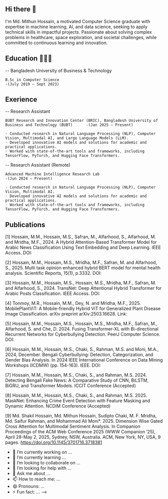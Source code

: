 ## Hi there 👋

I'm Md. Mithun Hossain, a motivated Computer Science graduate with expertise in machine learning, AI, and data science, seeking to apply
technical skills in impactful projects. Passionate about solving complex problems in healthcare, space exploration,
and societal challenges, while committed to continuous learning and innovation.

## Education 👨🏻‍🎓

 -- Bangladesh University of Business & Technology
 
    B.Sc in Computer Science                                                                                -(July 2019 – Sept 2023)
   
## Exerience

 -- Research Assistant 
 
    BUBT Research and Innovation Center (BRIC), Bangladesh University of Business and Technology (BUBT)      -(Jan 2025 – Present)

    ◦ Conducted research in Natural Language Processing (NLP), Computer Vision, Multimodal AI, and Large Language Models (LLM).
    ◦ Developed innovative AI models and solutions for academic and practical applications.
    ◦ Worked with state-of-the-art tools and frameworks, including TensorFlow, PyTorch, and Hugging Face Transformers.
    
-- Research Assistant (Remote)

    Advanced Machine Intelligence Research Lab                                                                 -(Jun 2024 – Present)
  
    ◦ Conducted research in Natural Language Processing (NLP), Computer Vision, Multimodal AI.
    ◦ Developed innovative AI models and solutions for academic and practical applications.
    ◦ Worked with state-of-the-art tools and frameworks, including TensorFlow, PyTorch, and Hugging Face Transformers.
## Publications

  [1] Hossain, M.M., Hossain, M.S., Safran, M., Alfarhood, S., Alfarhood, M. and Mridha, M.F., 2024. A Hybrid Attention-Based Transformer Model for 
  Arabic News Classification Using Text Embedding and Deep Learning. IEEE Access. DOI: 
  
  [2] Hossain, M.M., Hossain, M.S., Mridha, M.F., Safran, M. and Alfarhood, S., 2025. Multi task opinion enhanced hybrid BERT model for mental health
  analysis. Scientific Reports, 15(1), p.3332. DOI: 
  
  [3] Hossain, M.M., Hossain, M.S., Hossain, M.S., Mridha, M.F., Safran, M. and Alfarhood, S., 2024. TransNet: Deep Attentional Hybrid Transformer for 
  Arabic Posts Classification. IEEE Access. DOI:
  
  [4] Tonmoy, M.R., Hossain, M.M., Dey, N. and Mridha, M.F., 2025. MobilePlantViT: A Mobile-friendly Hybrid ViT for Generalized Plant Disease Image 
  Classification. arXiv preprint arXiv:2503.16628. Link: 
  
  [5] Hossain, M.M., Hossain, M.S., Hossain, M.S., Mridha, M.F., Safran, M., Alfarhood, S. and Che, D. 2024. Fusing Transformer-XL with Bi-directional
  Recurrent Networks for Cyberbullying Detection. PeerJ Computer Science. DOI: 
  
  [6] Hossain, M.M., Hossain, M.S., Chaki, S., Rahman, M.S. and Moni, M.A., 2024, December. Bengali Cyberbullying: Detection, Categorization, 
  and Gender Bias Analysis. In 2024 IEEE International Conference on Data Mining Workshops (ICDMW) (pp. 154-163). IEEE. DOI: 
  
  [7] Hossain, M.M., Hossain, M.S., Chaki, S., and Rahman, M.S. 2024. Detecting Bengali Fake News: A Comparative Study of CNN, BiLSTM, BiGRU, 
  and Transformer Models. ICCIT Conference (Accepted)
  
  [8] Hossain, M.M., Hossain, M.S., Chaki, S., and Rahman, M.S. 2025. MaskNet: Enhancing Crime Event Detection with Feature Masking and Dynamic 
  Attention. NCDIM Conference (Accepted)
  
  [9] Md. Shakil Hossain, Md. Mithun Hossain, Sudipto Chaki, M. F. Mridha, Md. Saifur Rahman, and Mohammad Ali Moni*. 2025. Dimension Wise Gated 
  Cross Attention for Multimodal Sentiment Analysis. In Companion Proceedings of the ACM Web Conference 2025 (WWW Companion ’25), April 28-May 2, 2025, 
  Sydney, NSW, Australia. ACM, New York, NY, USA, 9 pages. https://doi.org/10.1145/3701716.3718381






















- 🔭 I’m currently working on ...
- 🌱 I’m currently learning ...
- 👯 I’m looking to collaborate on ...
- 🤔 I’m looking for help with ...
- 💬 Ask me about ...
- 📫 How to reach me: ...
- 😄 Pronouns: ...
- ⚡ Fun fact: ...
-->
